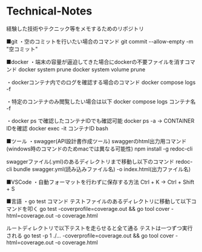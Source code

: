 # Technical-Notes

経験した技術やテクニック等をメモするためのリポジトリ

■git
・空のコミットを行いたい場合のコマンド
git commit --allow-empty -m "空コミット"

■docker
・端末の容量が逼迫してきた場合にdockerの不要ファイルを消すコマンド
docker system prune
docker system volume prune

・dockerコンテナ内でのログを確認する場合のコマンド
docker compose logs -f

・特定のコンテナのみ閲覧したい場合は以下
docker compose logs コンテナ名 -f

・docker ps で確認したコンテナIDでも確認可能
docker ps -a → CONTAINER IDを確認
docker exec -it コンテナID bash

■ツール
・swagger(API設計書作成ツール)
swaggerのhtml出力用コマンド(windows時のコマンドのためmacでは異なる可能性)
npm install -g redoc-cli

swaggerファイル(.yml)のあるディレクトリまで移動し以下のコマンド
redoc-cli bundle swagger.yml(読み込みファイル名) -o index.html(出力ファイル名)

■VSCode
・自動フォーマットを行わずに保存する方法
Ctrl + K → Ctrl + Shift + S

■言語
・go test コマンド
テストファイルのあるディレクトリに移動して以下コマンドを叩く
go test -coverprofile=coverage.out && go tool cover -html=coverage.out -o coverage.html

ルートディレクトリで以下テストを走らせると全て通る テストは一つずつ実行される
go test -p 1 ./... -coverprofile=coverage.out && go tool cover -html=coverage.out -o coverage.html
